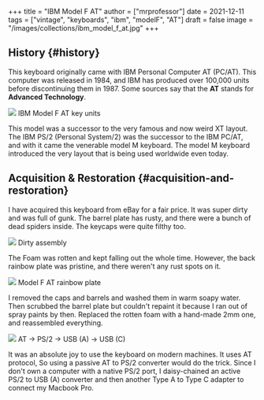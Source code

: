 +++
title = "IBM Model F AT"
author = ["mrprofessor"]
date = 2021-12-11
tags = ["vintage", "keyboards", "ibm", "modelF", "AT"]
draft = false
image = "/images/collections/ibm_model_f_at.jpg"
+++

## History {#history}

This keyboard originally came with IBM Personal Computer AT (PC/AT). This
computer was released in 1984, and IBM has produced over 100,000 units before
discontinuing them in 1987. Some sources say that the **AT** stands for **Advanced Technology**.

<div class="post-image">
  <img src="/images/collections/ibm_model_f_at_units.png" loading="lazy"/>
  <span class="img-description"> IBM Model F AT key units </span>
</div>

This model was a successor to the very famous and now weird XT layout. The IBM PS/2 (Personal System/2) was the successor to the IBM PC/AT, and with it came the venerable model M keyboard. The model M keyboard introduced the very layout that is being used worldwide even today.


## Acquisition & Restoration {#acquisition-and-restoration}

I have acquired this keyboard from eBay for a fair price. It was super dirty and was full of gunk. The barrel plate has rusty, and there were a bunch of dead spiders inside. The keycaps were quite filthy too.

<div class="post-image">
  <img src="/images/collections/ibm_model_f_at_assembly_front.jpg" loading="lazy"/>
  <span class="img-description"> Dirty assembly </span>
</div>

The Foam was rotten and kept falling out the whole time. However, the back rainbow plate was pristine, and there weren't any rust spots on it.

<div class="post-image">
  <img src="/images/collections/ibm_model_f_at_assembly_back.jpg" loading="lazy"/>
  <span class="img-description"> Model F AT rainbow plate </span>
</div>

I removed the caps and barrels and washed them in warm soapy water. Then scrubbed the barrel plate but couldn't repaint it because I ran out of spray paints by then. Replaced the rotten foam with a hand-made 2mm one, and reassembled everything.

<div class="post-image">
  <img src="/images/collections/ibm_model_f_at_connector_chain.jpg" loading="lazy"/>
  <span class="img-description"> AT -> PS/2 -> USB (A) -> USB (C) </span>
</div>

It was an absolute joy to use the keyboard on modern machines. It uses AT protocol, So using a passive AT to PS/2 converter would do the trick. Since I don't own a computer with a native PS/2 port, I daisy-chained an active PS/2 to USB (A) converter and then another Type A to Type C adapter to connect my Macbook Pro.
